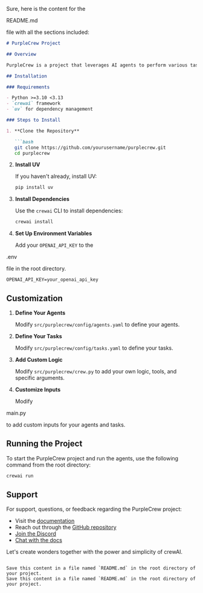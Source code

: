 Sure, here is the content for the 

README.md

 file with all the sections included:

```markdown
# PurpleCrew Project

## Overview

PurpleCrew is a project that leverages AI agents to perform various tasks. It uses the `crewai` framework to manage and run these agents. The project is designed to be customizable, allowing users to define their own agents, tasks, and logic.

## Installation

### Requirements

- Python >=3.10 <3.13
- `crewai` framework
- `uv` for dependency management

### Steps to Install

1. **Clone the Repository**

   ```bash
   git clone https://github.com/yourusername/purplecrew.git
   cd purplecrew
   ```

2. **Install UV**

   If you haven't already, install UV:

   ```bash
   pip install uv
   ```

3. **Install Dependencies**

   Use the `crewai` CLI to install dependencies:

   ```bash
   crewai install
   ```

4. **Set Up Environment Variables**

   Add your `OPENAI_API_KEY` to the 

.env

 file in the root directory.

   ```plaintext
   OPENAI_API_KEY=your_openai_api_key
   ```

## Customization

1. **Define Your Agents**

   Modify `src/purplecrew/config/agents.yaml` to define your agents.

2. **Define Your Tasks**

   Modify `src/purplecrew/config/tasks.yaml` to define your tasks.

3. **Add Custom Logic**

   Modify `src/purplecrew/crew.py` to add your own logic, tools, and specific arguments.

4. **Customize Inputs**

   Modify 

main.py

 to add custom inputs for your agents and tasks.

## Running the Project

To start the PurpleCrew project and run the agents, use the following command from the root directory:

```bash
crewai run
```

## Support

For support, questions, or feedback regarding the PurpleCrew project:

- Visit the [documentation](https://docs.crewai.com)
- Reach out through the [GitHub repository](https://github.com/joaomdmoura/crewai)
- [Join the Discord](https://discord.com/invite/X4JWnZnxPb)
- [Chat with the docs](https://chatg.pt/DWjSBZn)

Let's create wonders together with the power and simplicity of crewAI.
```

Save this content in a file named `README.md` in the root directory of your project.
Save this content in a file named `README.md` in the root directory of your project.
